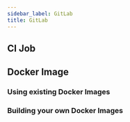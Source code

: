 ```yaml
---
sidebar_label: GitLab
title: GitLab
---
```


## CI Job

## Docker Image

### Using existing Docker Images

### Building your own Docker Images